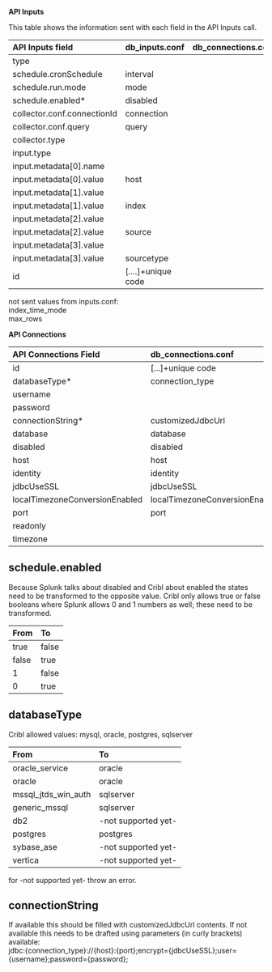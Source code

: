 **API Inputs**

This table shows the information sent with each field in the API Inputs call. 

| API Inputs field | db\_inputs.conf | db\_connections.conf | Fill in value |
| :---- | :---- | :---- | :---- |
| type |  |  | "collection" |
| schedule.cronSchedule | interval |  |  |
| schedule.run.mode | mode |  |  |
| schedule.enabled\* | disabled |  |  |
| collector.conf.connectionId | connection |  |  |
| collector.conf.query | query |  |  |
| collector.type |  |  | "database" |
| input.type |  |  | "collection" |
| input.metadata\[0\].name |  |  | “host” |
| input.metadata\[0\].value | host |  |  |
| input.metadata\[1\].value |  |  | “index” |
| input.metadata\[1\].value | index |  |  |
| input.metadata\[2\].value |  |  | “source” |
| input.metadata\[2\].value | source |  |  |
| input.metadata\[3\].value |  |  | “sourcetype” |
| input.metadata\[3\].value | sourcetype |  |  |
| id | \[....\]+unique code |  |  |

not sent values from inputs.conf:  
index\_time\_mode  
max\_rows

**API Connections**

| API Connections Field | db\_connections.conf | identities.conf |
| :---- | :---- | :---- |
| id | \[...\]+unique code  |  |
| databaseType\* | connection\_type |  |
| username |  | username |
| password |  | password |
| connectionString\* | customizedJdbcUrl |  |
| database | database |  |
| disabled | disabled |  |
| host | host |  |
| identity | identity |  |
| jdbcUseSSL | jdbcUseSSL |  |
| localTimezoneConversionEnabled | localTimezoneConversionEnabled |  |
| port | port |  |
| readonly |  | None |
| timezone |  | None |

## 

## schedule.enabled

Because Splunk talks about disabled and Cribl about enabled the states need to be transformed to the opposite value. Cribl only allows true or false booleans where Splunk allows 0 and 1 numbers as well; these need to be transformed.

| From | To |
| :---- | :---- |
| true | false |
| false | true |
| 1 | false |
| 0 | true |

## databaseType

Cribl allowed values: mysql, oracle, postgres, sqlserver 

| From | To |
| :---- | :---- |
| oracle\_service | oracle |
| oracle | oracle |
| mssql\_jtds\_win\_auth | sqlserver |
| generic\_mssql | sqlserver |
| db2 | \-not supported yet- |
| postgres | postgres |
| sybase\_ase | \-not supported yet- |
| vertica | \-not supported yet- |

for \-not supported yet- throw an error.

## connectionString

If available this should be filled with customizedJdbcUrl contents. If not available this needs to be drafted using parameters (in curly brackets) available:  
jdbc:{connection\_type}://{host}:{port};encrypt={jdbcUseSSL};user={username};password={password};  
